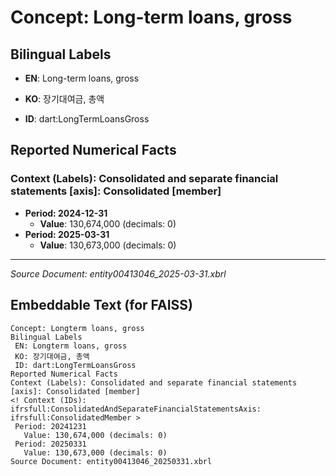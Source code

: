 # Concept: Long-term loans, gross

## Bilingual Labels
- **EN**: Long-term loans, gross
- **KO**: 장기대여금, 총액

- **ID**: dart:LongTermLoansGross

## Reported Numerical Facts

### **Context (Labels): Consolidated and separate financial statements [axis]: Consolidated [member]**
<!-- Context (IDs): ifrs-full:ConsolidatedAndSeparateFinancialStatementsAxis: ifrs-full:ConsolidatedMember -->
- **Period: 2024-12-31**
  - **Value**: 130,674,000 (decimals: 0)
- **Period: 2025-03-31**
  - **Value**: 130,673,000 (decimals: 0)

---
*Source Document: entity00413046_2025-03-31.xbrl*
## Embeddable Text (for FAISS)
```text
Concept: Longterm loans, gross
Bilingual Labels
 EN: Longterm loans, gross
 KO: 장기대여금, 총액
 ID: dart:LongTermLoansGross
Reported Numerical Facts
Context (Labels): Consolidated and separate financial statements [axis]: Consolidated [member]
<! Context (IDs): ifrsfull:ConsolidatedAndSeparateFinancialStatementsAxis: ifrsfull:ConsolidatedMember >
 Period: 20241231
   Value: 130,674,000 (decimals: 0)
 Period: 20250331
   Value: 130,673,000 (decimals: 0)
Source Document: entity00413046_20250331.xbrl
```